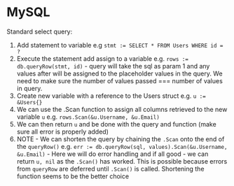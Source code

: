 # MySQL

Standard select query:

1. Add statement to variable e.g `stmt := SELECT * FROM Users WHERE id = ?`
2. Execute the statement add assign to a variable e.g. `rows := db.queryRow(stmt, id)` - query will take the sql as param 1 and any values after will be assigned to the placeholder values in the query. We need to make sure the number of values passed === number of values in query.
3. Create new variable with a reference to the Users struct e.g. `u := &Users{}`
4. We can use the .Scan function to assign all columns retrieved to the new variable `u` e.g. `rows.Scan(&u.Username, &u.Email)`
5. We can then return `u` and be done with the query and function (make sure all error is properly added)
6. NOTE - We can shorten the query by chaining the `.Scan` onto the end of the `queryRow()` e.g. `err := db.queryRow(sql, values).Scan(&u.Username, &u.Email)` - Here we will do error handling and if all good - we can return `u, nil` as the `.Scan()` has worked. This is possible because errors from `queryRow` are deferred until `.Scan()` is called. Shortening the function seems to be the better choice
